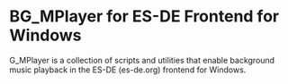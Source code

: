 # BG_MPlayer for ES-DE Frontend for Windows
G_MPlayer is a collection of scripts and utilities that enable background music playback in the ES-DE (es-de.org) frontend for Windows.
